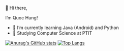 👋 Hi there, 

I’m Quoc Hung!

- 🌱 I’m currently learning Java (Android) and Python
- 🔭 Studying Computer Science at PTIT

[![Anurag's GitHub stats](https://github-readme-stats.vercel.app/api?username=quochungbn)](https://github.com/anuraghazra/github-readme-stats)
[![Top Langs](https://github-readme-stats.vercel.app/api/top-langs/?username=quochungbn)](https://github.com/anuraghazra/github-readme-stats)


